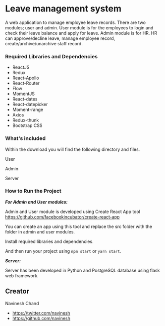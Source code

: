 # Leave management system

A web application to manage employee leave records. There are two modules; user and admin. User module is for the employees to login and check their leave balance and apply for leave. Admin module is for HR. HR can approve/decline leave, manage employee record, create/archive/unarchive staff record.

### Required Libraries and Dependencies

* ReactJS
* Redux
* React-Apollo
* React-Router
* Flow
* MomentJS
* React-dates
* React-datepicker
* Moment-range
* Axios
* Redux-thunk
* Bootstrap CSS

### What's included

Within the download you will find the following directory and files.

User

Admin

Server

### How to Run the Project

***For Admin and User modules:***

Admin and User module is developed using Create React App tool https://github.com/facebookincubator/create-react-app

You can create an app using this tool and replace the src folder with the folder in admin and user modules.

Install required libraries and dependencies.

And then run your project using ```npm start``` or ```yarn start```.

***Server:***

Server has been developed in Python and PostgreSQL database using flask web framework.

## Creator
Navinesh Chand
* https://twitter.com/navinesh
* https://github.com/navinesh
